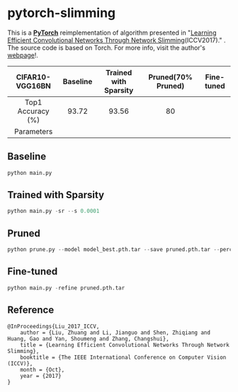 # pytorch-slimming

This is a **[PyTorch](http://pytorch.org/)** reimplementation of algorithm presented in "[Learning Efficient Convolutional Networks Through Network Slimming](http://openaccess.thecvf.com/content_iccv_2017/html/Liu_Learning_Efficient_Convolutional_ICCV_2017_paper.html)(ICCV2017)." . The source code is based on Torch. For more info, visit the author's [webpage](https://github.com/liuzhuang13/slimming)!.

|  CIFAR10-VGG16BN  | Baseline | Trained with Sparsity | Pruned(70% Pruned) | Fine-tuned |
| :---------------: | :------: | :-------------------: | :----------------: | :--------: |
| Top1 Accuracy (%) |  93.72   |         93.56         |         80         |            |
|    Parameters     |          |                       |                    |            |

## Baseline 

```python
python main.py
```

## Trained with Sparsity

```python
python main.py -sr --s 0.0001
```

## Pruned

```python
python prune.py --model model_best.pth.tar --save pruned.pth.tar --percent 0.75
```

## Fine-tuned

```python
python main.py -refine pruned.pth.tar
```

## Reference

```
@InProceedings{Liu_2017_ICCV,
    author = {Liu, Zhuang and Li, Jianguo and Shen, Zhiqiang and Huang, Gao and Yan, Shoumeng and Zhang, Changshui},
    title = {Learning Efficient Convolutional Networks Through Network Slimming},
    booktitle = {The IEEE International Conference on Computer Vision (ICCV)},
    month = {Oct},
    year = {2017}
}
```
